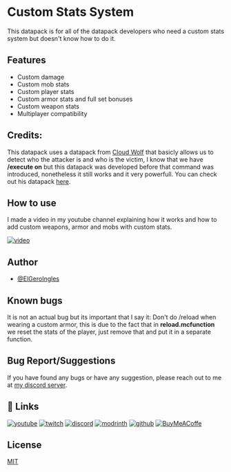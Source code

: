 # Custom Stats System

This datapack is for all of the datapack developers who need a custom stats system but doesn't know how to do it.

## Features

- Custom damage
- Custom mob stats
- Custom player stats
- Custom armor stats and full set bonuses
- Custom weapon stats
- Multiplayer compatibility

## Credits:

This datapack uses a datapack from [Cloud Wolf](https://www.youtube.com/@CloudWolfMinecraft) that basicly allows us to detect who the attacker is and who is the victim, I know that we have **/execute on** but this datapack was developed before that command was introduced, nonetheless it still works and it very powerfull. You can check out his datapack [here](https://youtu.be/YZfCBBvOMN4).

## How to use

I made a video in my youtube channel explaining how it works and how to add custom weapons, armor and mobs with custom stats.

[![video](https://img.youtube.com/vi/NzVVGIwblR4/0.jpg)](https://www.youtube.com/watch?v=NzVVGIwblR4)


## Author

- [@ElGeroIngles](https://modrinth.com/user/ElGeroIngles)


## Known bugs

It is not an actual bug but its important that I say it: Don't do /reload when wearing a custom armor, this is due to the fact that in **reload.mcfunction** we reset the stats of the player, just remove that and put it in a separate function.


## Bug Report/Suggestions

If you have found any bugs or have any suggestion, please reach out to me at [my discord server](https://discord.gg/bGd2QyqjCg).


## 🔗 Links
[![youtube](https://img.shields.io/badge/youtube-ff0000?style=for-the-badge&logo=youtube&logoColor=white)](https://www.youtube.com/@ElGeroIngles)
[![twitch](https://img.shields.io/badge/twitch-6441a5?style=for-the-badge&logo=twitch&logoColor=white)](https://www.twitch.tv/elgeroingles)
[![discord](https://img.shields.io/badge/discord-7289DA?style=for-the-badge&logo=discord&logoColor=white)](https://discord.gg/bGd2QyqjCg)
[![modrinth](https://img.shields.io/badge/modrinth-5AD770?style=for-the-badge&logo=modrinth&logoColor=white)](https://modrinth.com/user/ElGeroIngles)
[![github](https://img.shields.io/badge/github-000000?style=for-the-badge&logo=github&logoColor=white)](https://github.com/ElGeroIngles)
[![BuyMeACoffe](https://img.shields.io/badge/BuyMeACoffe-ffdd02?style=for-the-badge&logo=buymeacoffee&logoColor=white)](https://www.buymeacoffee.com/ElGeroIngles)

## License

[MIT](https://choosealicense.com/licenses/mit/)

